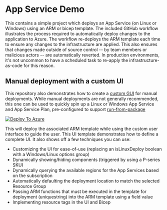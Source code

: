 # App Service Demo

This contains a simple project which deploys an App Service (on Linux or Windows) using an ARM or bicep template. The included GitHub workflow illustrates the process required to automatically deploy changes to the application to Azure. The workflow re-deploys the ARM template each time to ensure any changes to the infrastructure are applied. This also ensures that changes made outside of source control -- by team members or malicious actors -- are automatically reverted. In production environments, it's not uncommon to have a scheduled task to re-apply the infrastructure-as-code for this reason.

## Manual deployment with a custom UI

This repository also demonstrates how to create a [custom GUI](./env/main-ui.json) for manual deployments. While manual deployments are not generally recommended, this one can be used to quickly spin up a Linux or Windows App Service and App Service Plan, pre-configured to support [run-from-package](https://learn.microsoft.com/en-us/azure/app-service/deploy-run-package)

[![Deploy To Azure](https://aka.ms/deploytoazurebutton)](https://portal.azure.com/#blade/Microsoft_Azure_CreateUIDef/CustomDeploymentBlade/uri/https%3A%2F%2Fraw.githubusercontent.com%2Fkenmuse%2Fappservice-demo%2Fmain%2Fenv%2Fmain.json/uiFormDefinitionUri/https%3A%2F%2Fraw.githubusercontent.com%2Fkenmuse%2Fappservice-demo%2Fmain%2Fenv%2Fmain-ui.json)

This will deploy the associated ARM template while using the custom user interface to guide the user. This UI template demonstrates how to define a complete UI. It also shows off a few techniques you can use:

- Customizing the UI for ease-of-use (replacing an isLinuxDeploy boolean with a Windows/Linux options group)
- Dynamically showing/hiding components (triggered by using a P-series SKU)
- Dynamically querying the available regions for the App Services based on the subscription
- Automatically defaulting the deployment location to match the selected Resource Group
- Passing ARM functions that must be executed in the template for deployment (uniquestring) into the ARM template using a field value
- Implementing resource tags in the UI and Bicep

